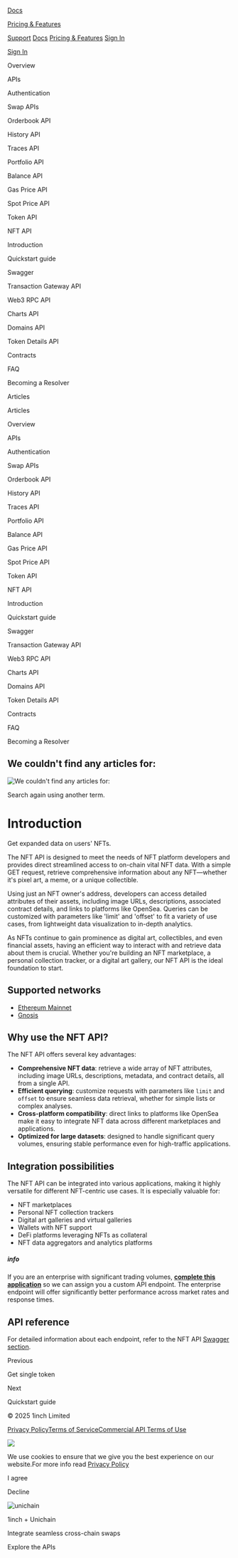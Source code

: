[Docs](https://portal.1inch.dev/documentation/overview)

[Pricing & Features](https://portal.1inch.dev/pricing)

[Support](https://portal.1inch.dev/support) [Docs](https://portal.1inch.dev/documentation/overview) [Pricing & Features](https://portal.1inch.dev/pricing) [Sign In](https://portal.1inch.dev/login)

[Sign In](https://portal.1inch.dev/login)

Overview

APIs

Authentication

Swap APIs

Orderbook API

History API

Traces API

Portfolio API

Balance API

Gas Price API

Spot Price API

Token API

NFT API

Introduction

Quickstart guide

Swagger

Transaction Gateway API

Web3 RPC API

Charts API

Domains API

Token Details API

Contracts

FAQ

Becoming a Resolver

Articles

Articles

Overview

APIs

Authentication

Swap APIs

Orderbook API

History API

Traces API

Portfolio API

Balance API

Gas Price API

Spot Price API

Token API

NFT API

Introduction

Quickstart guide

Swagger

Transaction Gateway API

Web3 RPC API

Charts API

Domains API

Token Details API

Contracts

FAQ

Becoming a Resolver

## We couldn't find any articles for:

![We couldn't find any articles for: ](https://portal.1inch.dev/assets/icons/empty-state.svg)

Search again using another term.

# Introduction

Get expanded data on users' NFTs.

The NFT API is designed to meet the needs of NFT platform developers and provides direct streamlined access to on-chain vital NFT data. With a simple GET request, retrieve comprehensive information about any NFT—whether it's pixel art, a meme, or a unique collectible.

Using just an NFT owner's address, developers can access detailed attributes of their assets, including image URLs, descriptions, associated contract details, and links to platforms like OpenSea. Queries can be customized with parameters like 'limit' and 'offset' to fit a variety of use cases, from lightweight data visualization to in-depth analytics.

As NFTs continue to gain prominence as digital art, collectibles, and even financial assets, having an efficient way to interact with and retrieve data about them is crucial. Whether you're building an NFT marketplace, a personal collection tracker, or a digital art gallery, our NFT API is the ideal foundation to start.

## Supported networks

- [Ethereum Mainnet](https://ethereum.org/)
- [Gnosis](https://www.xdaichain.com/)

## Why use the NFT API?

The NFT API offers several key advantages:

- **Comprehensive NFT data**: retrieve a wide array of NFT attributes, including image URLs, descriptions, metadata, and contract details, all from a single API.
- **Efficient querying**: customize requests with parameters like `limit` and `offset` to ensure seamless data retrieval, whether for simple lists or complex analyses.
- **Cross-platform compatibility**: direct links to platforms like OpenSea make it easy to integrate NFT data across different marketplaces and applications.
- **Optimized for large datasets**: designed to handle significant query volumes, ensuring stable performance even for high-traffic applications.

## Integration possibilities

The NFT API can be integrated into various applications, making it highly versatile for different NFT-centric use cases. It is especially valuable for:

- NFT marketplaces
- Personal NFT collection trackers
- Digital art galleries and virtual galleries
- Wallets with NFT support
- DeFi platforms leveraging NFTs as collateral
- NFT data aggregators and analytics platforms

##### info

If you are an enterprise with significant trading volumes, [**complete this application**](https://portal.1inch.dev/pricing) so we can assign you a custom API endpoint. The enterprise endpoint will offer significantly better performance across market rates and response times.

## API reference

For detailed information about each endpoint, refer to the NFT API [Swagger section](https://portal.1inch.dev/documentation/apis/nft/swagger).

Previous

Get single token

Next

Quickstart guide

© 2025 1inch Limited

[Privacy Policy](https://portal.1inch.dev/assets/legal-docs/privacy_policy_20241211.pdf)[Terms of Service](https://portal.1inch.dev/assets/legal-docs/terms_of_service_public_api_20250508.pdf)[Commercial API Terms of Use](https://portal.1inch.dev/assets/legal-docs/terms_of-service_commercial_api_20250603.pdf)

![](https://portal.1inch.dev/assets/cookie.png)

We use cookies to ensure that we give you the best experience on our website.For more info read [Privacy Policy](https://portal.1inch.dev/assets/legal-docs/privacy_policy_20241211.pdf)

I agree

Decline

![unichain](https://portal.1inch.dev/assets/banner/unichain.gif)

1inch + Unichain

Integrate seamless cross-chain swaps

Explore the APIs
